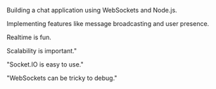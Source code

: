 Building a chat application using WebSockets and Node.js.

Implementing features like message broadcasting and user presence.

Realtime is fun.

Scalability is important."

"Socket.IO is easy to use."

"WebSockets can be tricky to debug."